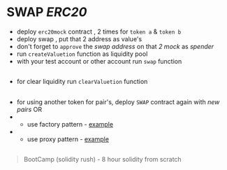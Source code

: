 # SWAP *ERC20*
- deploy `erc20mock` contract , 2 times for `token a` & `token b`
- deploy swap , put that 2 address as value's
- don't forget to `approve` the *swap address* on that *2 mock* as *spender*
- run `createValuetion` function as liquidity pool
- with your test account or other account run `swap` function
##
- for clear liquidity run `clearValuetion` function
##
- for using another token for pair's, deploy `SWAP` contract again with *new pairs* OR
- - use factory pattern - [example](https://github.com/mosi-sol/live-contracts/tree/main/episode-3) 
- - use proxy pattern - [example](https://github.com/mosi-sol/live-contracts/tree/main/episode-23) 
##

> BootCamp (solidity rush) - 8 hour solidity from scratch
